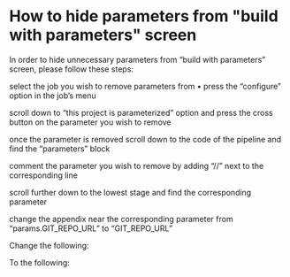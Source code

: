 # How to hide parameters from "build with parameters" screen

In order to hide unnecessary parameters from “build with parameters” screen, please follow these steps:

select the job you wish to remove parameters from • press the “configure” option in the job’s menu

scroll down to “this project is parameterized” option and press the cross button on the parameter you wish to remove

once the parameter is removed scroll down to the code of the pipeline and find the “parameters” block

comment the parameter you wish to remove by adding “//” next to the corresponding line

scroll further down to the lowest stage and find the corresponding parameter

change the appendix near the corresponding parameter from “params.GIT_REPO_URL” to “GIT_REPO_URL”

Change the following:

To the following:
